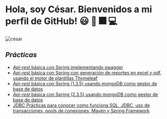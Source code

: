 # Hola, soy César. Bienvenidos a mi perfil de GitHub! :smiley: 👋 :fireworks: 💻
![césar](https://raw.github.com/cesar-vaesco/cesar-vaesco/master/cesar-banner.jpg) 

## *Prácticas* 
 * [_Apí-rest_ básica con Spring implementando swagger](https://github.com/cesar-vaesco/Spring-Api-Rest-Basica)
 * [ _Apí-rest_ básica con Spring con generación de reportes en excel y pdf, usando el motor de plantillas Thymeleaf](https://github.com/cesar-vaesco/CRUD_Spring)
 * [_Api-rest_ básica con Spring (1.3.5) usando mongoDB como gestor de base de datos](https://github.com/cesar-vaesco/crud_mongo_spring1)
 * [_Api-rest_ básica con Spring (2.3.5) usando mongoDB como gestor de base de datos](https://github.com/cesar-vaesco/crud_mongo_spring2)
 * [JDBC Prácticas para conocer como funciona SQL, JDBC, uso de transacciones, pools de conexiones, Maven y Spring Framework](https://github.com/cesar-vaesco/JDBC-Spring-Curso)
<!--
**cesar-vaesco/cesar-vaesco** is a ✨ _special_ ✨ repository because its `README.md` (this file) appears on your GitHub profile.

Here are some ideas to get you started:

- 🔭 I’m currently working on ...
- 🌱 I’m currently learning ...
- 👯 I’m looking to collaborate on ...
- 🤔 I’m looking for help with ...
- 💬 Ask me about ...
- 📫 How to reach me: ...
- 😄 Pronouns: ...
- ⚡ Fun fact: ...
-->
